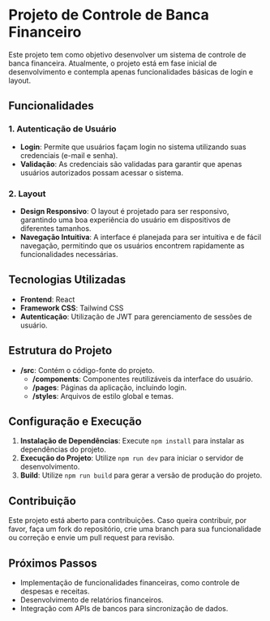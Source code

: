 # Projeto de Controle de Banca Financeiro

Este projeto tem como objetivo desenvolver um sistema de controle de banca financeira. Atualmente, o projeto está em fase inicial de desenvolvimento e contempla apenas funcionalidades básicas de login e layout.

## Funcionalidades

### 1. Autenticação de Usuário

- **Login**: Permite que usuários façam login no sistema utilizando suas credenciais (e-mail e senha).
- **Validação**: As credenciais são validadas para garantir que apenas usuários autorizados possam acessar o sistema.

### 2. Layout

- **Design Responsivo**: O layout é projetado para ser responsivo, garantindo uma boa experiência do usuário em dispositivos de diferentes tamanhos.
- **Navegação Intuitiva**: A interface é planejada para ser intuitiva e de fácil navegação, permitindo que os usuários encontrem rapidamente as funcionalidades necessárias.

## Tecnologias Utilizadas

- **Frontend**: React
- **Framework CSS**: Tailwind CSS
- **Autenticação**: Utilização de JWT para gerenciamento de sessões de usuário.

## Estrutura do Projeto

- **/src**: Contém o código-fonte do projeto.
  - **/components**: Componentes reutilizáveis da interface do usuário.
  - **/pages**: Páginas da aplicação, incluindo login.
  - **/styles**: Arquivos de estilo global e temas.

## Configuração e Execução

1. **Instalação de Dependências**: Execute `npm install` para instalar as dependências do projeto.
2. **Execução do Projeto**: Utilize `npm run dev` para iniciar o servidor de desenvolvimento.
3. **Build**: Utilize `npm run build` para gerar a versão de produção do projeto.

## Contribuição

Este projeto está aberto para contribuições. Caso queira contribuir, por favor, faça um fork do repositório, crie uma branch para sua funcionalidade ou correção e envie um pull request para revisão.

## Próximos Passos

- Implementação de funcionalidades financeiras, como controle de despesas e receitas.
- Desenvolvimento de relatórios financeiros.
- Integração com APIs de bancos para sincronização de dados.
